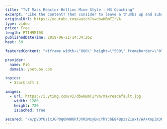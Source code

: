 ```yaml
---
title: "TvT Mass Reactor Hellion Mine Style - M3 Coaching"
excerpt: "Like the content? Then consider to leave a thumbs up and subscribe! ;) Videos dont appear in your feed and you want to get notified about new uploads? Press the bell Icon :) -- Watch live at https://www.twitch.tv/x5_pig My Website: https://pigstarcraft.com/ My Twitter: https://twitter.com/x5_PiG My Instagram:"
originalUrl: https://youtube.com/watch?v=dbwHBmTIrVA
type: video
price: Free
length: PT1H9M10S
publishedDateTime: 2019-06-21T14:34:26Z
heat: 50

featuredContent: "<iframe width=\"800\" height=\"500\" frameborder=\"0\" src=\"https://www.youtube.com/embed/dbwHBmTIrVA\" allow=\"accelerometer; autoplay; encrypted-media; gyroscope; picture-in-picture\" allowfullscreen></iframe>"

provider:
  name: PiG
  domain: youtube.com

topics:
  - StarCraft 2

images:
  - url: https://i.ytimg.com/vi/dbwHBmTIrVA/maxresdefault.jpg
    width: 1280
    height: 720
    isCached: true

secured: "/e/pVQYUsixJGP0q0NW8ORfJVRSMzyEwcYhY3bE84BpzzZ1axt/WA+XnpZm3GLapfGriU/6a8nG8u01HVFVxdQCwk19/i06R+Kb2djUe5jQnyAqXaHvhafltKM3X4fSFv1jk5wXxctyrSRxO1Wt8AXyob/zHW1PWL8NUO04KgmYtS1BC463rnTnR5nc/ikgr5vu/cS1dYj21ytD4LOLlzu0U9Lv3asgNaNw+d0Zqv2M4yRa+oIPRL/Q9hJQmaz3qKHfFt+Jb2FkcSpEafMl+OCA04Ld9/nTKDrxr395ZcPs/1z1anr+MtaWljeIG26jAod4ofVfXbFFEU0t7BuXyS0185k5jT/YiZSUyPsocRCGH/bPmnVLqJNexJZ+2XC8LudhXOQdPQckUsajhC78X6yu/7oZK8MwD5z937Vwo1nc=;KifAvZrf3YprfTX5pz1IXA=="
---
```


